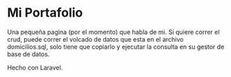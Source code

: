 

# Mi Portafolio
Una pequeña pagina (por el momento) que habla de mi.
Si quiere correr el crud, puede correr el volcado de datos que esta en el
archivo domicilios.sql, solo tiene que copiarlo y ejecutar la consulta en
su gestor de base de datos.

Hecho con Laravel.
